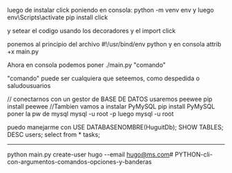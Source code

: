 luego de instalar click
poniendo en consola:
python -m venv env
y luego
 env\Scripts\activate
 pip install click

 y setear el codigo usando los decoradores y el import click

 ponemos al principio del archivo 
 #!/usr/bind/env python
 y en consola
 attrib +x main.py

 Ahora en consola podemos poner 
./main.py "comando"

"comando" puede ser cualquiera que seteemos, como despedida o saludousuarios


// conectarnos con un gestor de BASE DE DATOS
usaremos peewee
pip install peewee
//Tambien vamos a instalar PyMySQL
pip install PyMySQL
poner la pw de mysql
mysql -u root -p
luego 
mysql -u root 

puedo manejarme con USE DATABASENOMBRE(HuguitDb);
SHOW TABLES;
DESC users;
select from * tasks;
---------- ----------
 python main.py create-user hugo --email hugo@ms.com# PYTHON-cli-con-argumentos-comandos-opciones-y-banderas
